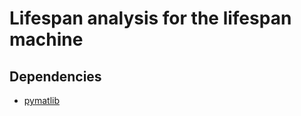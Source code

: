# Lifespan analysis for the lifespan machine

## Dependencies

- [pymatlib](git@github.com:cosmozhang1995/pymatcl.git)
